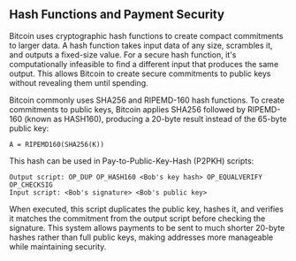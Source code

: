## Hash Functions and Payment Security

Bitcoin uses cryptographic hash functions to create compact commitments to larger data. A hash function takes input data of any size, scrambles it, and outputs a fixed-size value. For a secure hash function, it's computationally infeasible to find a different input that produces the same output. This allows Bitcoin to create secure commitments to public keys without revealing them until spending.

Bitcoin commonly uses SHA256 and RIPEMD-160 hash functions. To create commitments to public keys, Bitcoin applies SHA256 followed by RIPEMD-160 (known as HASH160), producing a 20-byte result instead of the 65-byte public key:

```
A = RIPEMD160(SHA256(K))
```

This hash can be used in Pay-to-Public-Key-Hash (P2PKH) scripts:
```
Output script: OP_DUP OP_HASH160 <Bob's key hash> OP_EQUALVERIFY OP_CHECKSIG
Input script: <Bob's signature> <Bob's public key>
```

When executed, this script duplicates the public key, hashes it, and verifies it matches the commitment from the output script before checking the signature. This system allows payments to be sent to much shorter 20-byte hashes rather than full public keys, making addresses more manageable while maintaining security.